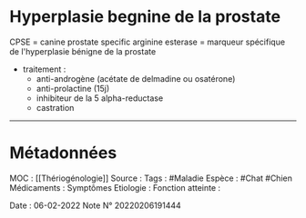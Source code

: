 # Hyperplasie begnine de la prostate
CPSE = canine prostate specific arginine esterase = marqueur spécifique de l'hyperplasie bénigne de la prostate

-   traitement :
	-   anti-androgène (acétate de delmadine ou osatérone)
	-   anti-prolactine (15j)
	-   inhibiteur de la 5 alpha-reductase
	-   castration
***

# Métadonnées
MOC : [[Thériogénologie]]
Source :
Tags : #Maladie 
	Espèce : #Chat  #Chien 
	Médicaments :
	Symptômes
	Etiologie :
	Fonction atteinte :
	
Date : 06-02-2022
Note N° 20220206191444